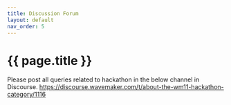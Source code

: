 ```yaml
---
title: Discussion Forum
layout: default
nav_order: 5
---
```


# {{ page.title }}

Please post all queries related to hackathon in the below channel in Discourse.
<a href="https://discourse.wavemaker.com/c/react-now-hackathon/26" target="_blank">https://discourse.wavemaker.com/t/about-the-wm11-hackathon-category/1116</a>
